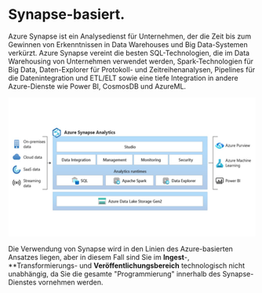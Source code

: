 
# Synapse-basiert.

Azure Synapse ist ein Analysedienst für Unternehmen, der die Zeit bis zum Gewinnen von Erkenntnissen in Data Warehouses und Big Data-Systemen verkürzt. Azure Synapse vereint die besten SQL-Technologien, die im Data Warehousing von Unternehmen verwendet werden, Spark-Technologien für Big Data, Daten-Explorer für Protokoll- und Zeitreihenanalysen, Pipelines für die Datenintegration und ETL/ELT sowie eine tiefe Integration in andere Azure-Dienste wie Power BI, CosmosDB und AzureML.

![Figure 1](../../images/german/Slide12.JPG)

Die Verwendung von Synapse wird in den Linien des Azure-basierten Ansatzes liegen, aber in diesem Fall sind Sie im **Ingest**-, **Transformierungs- und **Veröffentlichungsbereich** technologisch nicht unabhängig, da Sie die gesamte "Programmierung" innerhalb des Synapse-Dienstes vornehmen werden.